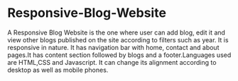 # Responsive-Blog-Website
A Responsive Blog Website is the one where user can add blog, edit it and view other blogs published on the site according to filters such as year. It is responsive in nature.
It has navigation bar with home, contact and about pages.It has content section followed by blogs and a footer.Languages used are HTML,CSS and Javascript.
It can change its alignment according to desktop as well as mobile phones.
